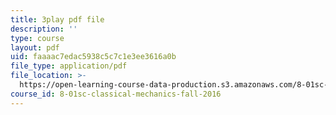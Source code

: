 ```yaml
---
title: 3play pdf file
description: ''
type: course
layout: pdf
uid: faaaac7edac5938c5c7c1e3ee3616a0b
file_type: application/pdf
file_location: >-
  https://open-learning-course-data-production.s3.amazonaws.com/8-01sc-classical-mechanics-fall-2016/faaaac7edac5938c5c7c1e3ee3616a0b_ol1COj0LACs.pdf
course_id: 8-01sc-classical-mechanics-fall-2016
---
```

